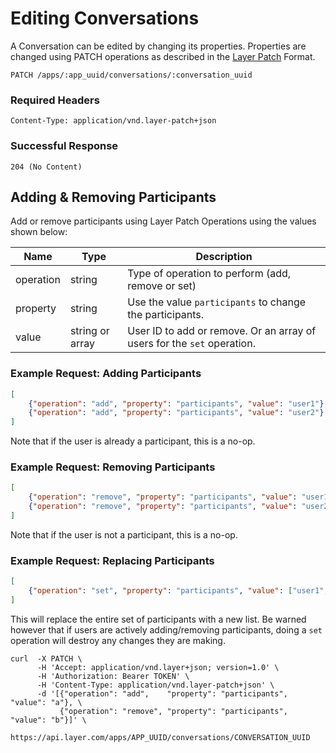 # Editing Conversations

A Conversation can be edited by changing its properties.  Properties are changed using PATCH operations as described in the [Layer Patch](https://github.com/layerhq/layer-patch) Format.

```request
PATCH /apps/:app_uuid/conversations/:conversation_uuid
```

### Required Headers

```text
Content-Type: application/vnd.layer-patch+json
```

### Successful Response

```text
204 (No Content)
```

## Adding &amp; Removing Participants

Add or remove participants using Layer Patch Operations using the values shown below:

| Name    |  Type | Description |
|---------|-------|-------------|
| operation | string | Type of operation to perform (add, remove or set) |
| property  | string | Use the value `participants` to change the participants. |
| value     | string or array | User ID to add or remove.  Or an array of users for the `set` operation. |


### Example Request: Adding Participants

```json
[
    {"operation": "add", "property": "participants", "value": "user1"},
    {"operation": "add", "property": "participants", "value": "user2"}
]
```

Note that if the user is already a participant, this is a no-op.

### Example Request: Removing Participants

```json
[
    {"operation": "remove", "property": "participants", "value": "user1"},
    {"operation": "remove", "property": "participants", "value": "user2"}
]
```

Note that if the user is not a participant, this is a no-op.

### Example Request: Replacing Participants

```json
[
    {"operation": "set", "property": "participants", "value": ["user1", "user2", "user3"]}
]
```

This will replace the entire set of participants with a new list. Be warned however that if users are actively adding/removing participants, doing a `set` operation will destroy any changes they are making.

```console
curl  -X PATCH \
      -H 'Accept: application/vnd.layer+json; version=1.0' \
      -H 'Authorization: Bearer TOKEN' \
      -H 'Content-Type: application/vnd.layer-patch+json' \
      -d '[{"operation": "add",    "property": "participants", "value": "a"}, \
           {"operation": "remove", "property": "participants", "value": "b"}]' \
      https://api.layer.com/apps/APP_UUID/conversations/CONVERSATION_UUID
```